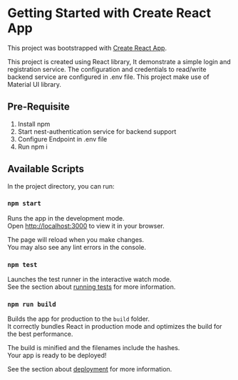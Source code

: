 # Getting Started with Create React App

This project was bootstrapped with [Create React App](https://github.com/facebook/create-react-app).

This project is created using React library, It demonstrate a simple login and registration service. The configuration and credentials to read/write backend service are configured in .env file. This project make use of Material UI library.

## Pre-Requisite

1. Install npm
2. Start nest-authentication service for backend support
3. Configure Endpoint in .env file
4. Run npm i

## Available Scripts

In the project directory, you can run:

### `npm start`

Runs the app in the development mode.\
Open [http://localhost:3000](http://localhost:3000) to view it in your browser.

The page will reload when you make changes.\
You may also see any lint errors in the console.

### `npm test`

Launches the test runner in the interactive watch mode.\
See the section about [running tests](https://facebook.github.io/create-react-app/docs/running-tests) for more information.

### `npm run build`

Builds the app for production to the `build` folder.\
It correctly bundles React in production mode and optimizes the build for the best performance.

The build is minified and the filenames include the hashes.\
Your app is ready to be deployed!

See the section about [deployment](https://facebook.github.io/create-react-app/docs/deployment) for more information.
